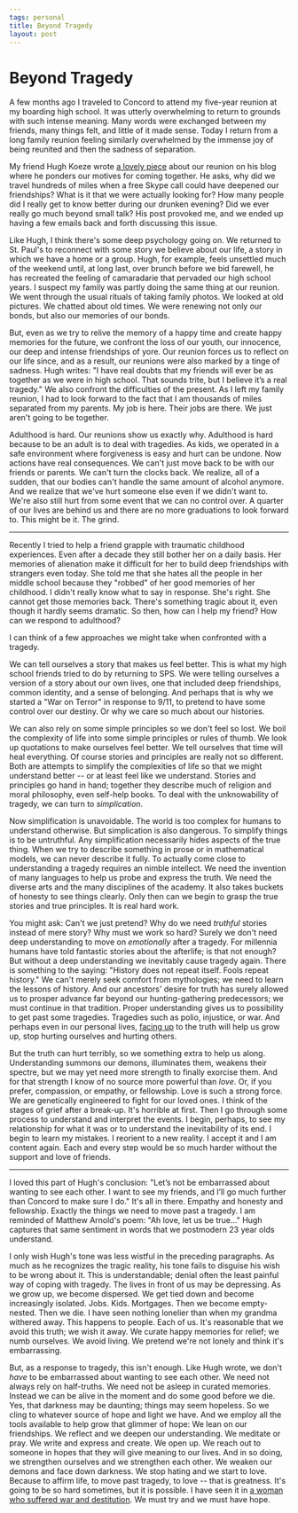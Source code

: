 ```yaml
--- 
tags: personal
title: Beyond Tragedy
layout: post
---
```

# Beyond Tragedy

A few months ago I traveled to Concord to attend my five-year reunion at my boarding high school. It was utterly overwhelming to return to grounds with such intense meaning. Many words were exchanged between my friends, many things felt, and little of it made sense. Today I return from a long family reunion feeling similarly overwhelmed by the immense joy of being reunited and then the sadness of separation. 

My friend Hugh Koeze wrote [a lovely piece][hugh] about our reunion on his blog where he ponders our motives for coming together. He asks, why did we travel hundreds of miles when a free Skype call could have deepened our friendships? What is it that we were actually looking for? How many people did I really get to know better during our drunken evening? Did we ever really go much beyond small talk? His post provoked me, and we ended up having a few emails back and forth discussing this issue. 

[hugh]: http://hughkoeze.wordpress.com/2013/06/10/thoughts-on-my-high-school-reunion/

Like Hugh, I think there's some deep psychology going on. We returned to St. Paul's to reconnect with some story we believe about our life, a story in which we have a home or a group. Hugh, for example, feels unsettled much of the weekend until, at long last, over brunch before we bid farewell, he has recreated the feeling of camaradarie that pervaded our high school years. I suspect my family was partly doing the same thing at our reunion. We went through the usual rituals of taking family photos. We looked at old pictures. We chatted about old times. We were renewing not only our bonds, but also our memories of our bonds. 

But, even as we try to relive the memory of a happy time and create happy memories for the future, we confront the loss of our youth, our innocence, our deep and intense friendships of yore. Our reunion forces us to reflect on our life since, and as a result, our reunions were also marked by a tinge of sadness. Hugh writes: "I have real doubts that my friends will ever be as together as we were in high school. That sounds trite, but I believe it’s a real tragedy." We also confront the difficulties of the present. As I left my family reunion, I had to look forward to the fact that I am thousands of miles separated from my parents. My job is here. Their jobs are there. We just aren't going to be together. 

Adulthood is hard. Our reunions show us exactly why. Adulthood is hard because to be an adult is to deal with tragedies. As kids, we operated in a safe environment where forgiveness is easy and hurt can be undone. Now actions have real consequences. We can't just move back to be with our friends or parents. We can't turn the clocks back. We realize, all of a sudden, that our bodies can't handle the same amount of alcohol anymore. And we realize that we've hurt someone else even if we didn't want to. We're also still hurt from some event that we can no control over. A quarter of our lives are behind us and there are no more graduations to look forward to. This might be it. The grind. 

--------------------------------------

Recently I tried to help a friend grapple with traumatic childhood experiences. Even after a decade they still bother her on a daily basis. Her memories of alienation make it difficult for her to build deep friendships with strangers even today. She told me that she hates all the people in her middle school because they "robbed" of her good memories of her childhood. I didn't really know what to say in response. She's right. She cannot get those memories back. There's something tragic about it, even though it hardly seems dramatic. So then, how can I help my friend? How can we respond to adulthood? 

I can think of a few approaches we might take when confronted with a tragedy. 

We can tell ourselves a story that makes us feel better. This is what my high school friends tried to do by returning to SPS. We were telling ourselves a version of a story about our own lives, one that included deep friendships, common identity, and a sense of belonging. And perhaps that is why we started a "War on Terror" in response to 9/11, to pretend to have some control over our destiny. Or why we care so much about our histories. 

We can also rely on some simple principles so we don't feel so lost. We boil the complexity of life into some simple principles or rules of thumb. We look up quotations to make ourselves feel better. We tell ourselves that time will heal everything. Of course stories and principles are really not so different. Both are attempts to simplify the complexities of life so that we might understand better -- or at least feel like we understand. Stories and principles go hand in hand; together they describe much of religion and moral philosophy, even self-help books. To deal with the unknowability of tragedy, we can turn to _simplication_. 

Now simplification is unavoidable. The world is too complex for humans to understand otherwise. But simplication is also dangerous. To simplify things is to be untruthful. Any simplification necessarily hides aspects of the true thing. When we try to describe something in prose or in mathematical models, we can never describe it fully. To actually come close to understanding a tragedy requires an nimble intellect. We need the invention of many languages to help us probe and express the truth. We need the diverse arts and the many disciplines of the academy. It also takes buckets of honesty to see things clearly. Only then can we begin to grasp the true stories and true principles. It is real hard work. 

You might ask: Can't we just pretend? Why do we need _truthful_ stories instead of mere story? Why must we work so hard? Surely we don't need deep understanding to move on _emotionally_ after a tragedy. For millennia humans have told fantastic stories about the afterlife; is that not enough? But without a deep understanding we inevitably cause tragedy again. There is something to the saying: "History does not repeat itself. Fools repeat history." We can't merely seek comfort from mythologies; we need to learn the lessons of history. And our ancestors' desire for truth has surely allowed us to prosper advance far beyond our hunting-gathering predecessors; we must continue in that tradition. Proper understanding gives us to possibility to get past some tragedies. Tragedies such as polio, injustice, or war. And perhaps even in our personal lives, [facing up][body] to the truth will help us grow up, stop hurting ourselves and hurting others. 

But the truth can hurt terribly, so we something extra to help us along. Understanding summons our demons, illuminates them, weakens their spectre, but we may yet need more strength to finally exorcise them. And for that strength I know of no source more powerful than _love_. Or, if you prefer, compassion, or empathy, or fellowship. Love is such a strong force. We are genetically engineered to fight for our loved ones. I think of the stages of grief after a break-up. It's horrible at first. Then I go through some process to understand and interpret the events. I begin, perhaps, to see my relationship for what it was or to understand the inevitability of its end. I begin to learn my mistakes. I reorient to a new reality. I accept it and I am content again. Each and every step would be so much harder without the support and love of friends. 

[body]: http://www.washingtonpost.com/lifestyle/style/youre-not-pretty-enough-dealing-with-ugly-self-doubt/2013/08/09/4928a4c0-f932-11e2-b018-5b8251f0c56e_story.html?hpid=z1

------------------------------------

I loved this part of Hugh's conclusion: "Let’s not be embarrassed about wanting to see each other. I want to see my friends, and I’ll go much further than Concord to make sure I do." It's all in there. Empathy and honesty and fellowship. Exactly the things we need to move past a tragedy. I am reminded of Matthew Arnold's poem: "Ah love, let us be true..." Hugh captures that same sentiment in words that we postmodern 23 year olds understand. 

I only wish Hugh's tone was less wistful in the preceding paragraphs. As much as he recognizes the tragic reality, his tone fails to disguise his wish to be wrong about it. This is understandable; denial often the least painful way of coping with tragedy. The lives in front of us may be depressing. As we grow up, we become dispersed. We get tied down and become increasingly isolated. Jobs. Kids. Mortgages. Then we become empty-nested. Then we die. I have seen nothing lonelier than when my grandma withered away. This happens to people. Each of us. It's reasonable that we avoid this truth; we wish it away. We curate happy memories for relief; we numb ourselves. We avoid living. We pretend we're not lonely and think it's embarrassing. 

But, as a response to tragedy, this isn't enough. Like Hugh wrote, we don't _have_ to be embarrassed about wanting to see each other. We need not always rely on half-truths. We need not be asleep in curated memories. Instead we can be alive in the moment and do some good before we die. Yes, that darkness may be daunting; things may seem hopeless. So we cling to whatever source of hope and light we have. And we employ all the tools available to help grow that glimmer of hope: We lean on our friendships. We reflect and we deepen our understanding. We meditate or pray. We write and express and create. We open up. We reach out to someone in hopes that they will give meaning to our lives. And in so doing, we strengthen ourselves and we strengthen each other. We weaken our demons and face down darkness. We stop hating and we start to love. Because to affirm life, to move past tragedy, to love -- that is greatness. It's going to be so hard sometimes, but it is possible. I have seen it in [a woman who suffered war and destitution][greatness]. We must try and we must have hope. 

[greatness]: http://mbwong.com/2013/01/04/what-is-greatness.html
